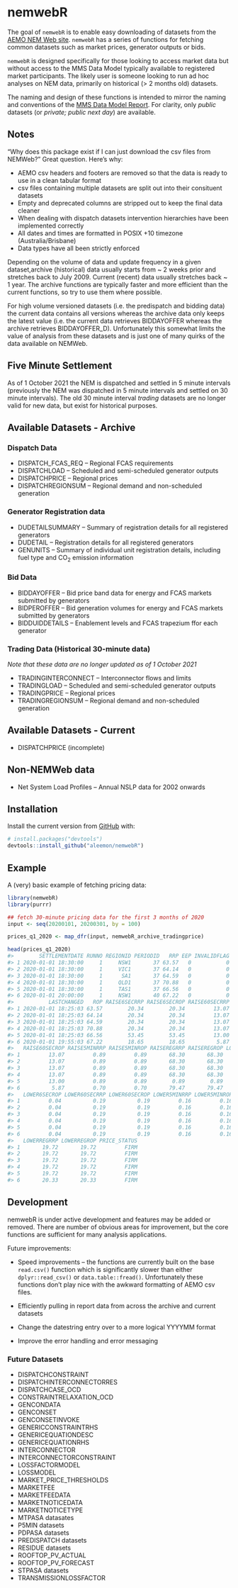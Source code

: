 
<!-- README.md is generated from README.Rmd. Please edit that file -->

# nemwebR

<!-- badges: start -->
<!-- badges: end -->

The goal of `nemwebR` is to enable easy downloading of datasets from the
[AEMO NEM Web
site](https://www.aemo.com.au/energy-systems/electricity/national-electricity-market-nem/data-nem/market-data-nemweb).
`nemwebR` has a series of functions for fetching common datasets such as
market prices, generator outputs or bids.

`nemwebR` is designed specifically for those looking to access market
data but without access to the MMS Data Model typically available to
registered market participants. The likely user is someone looking to
run ad hoc analyses on NEM data, primarily on historical (&gt; 2 months
old) datasets.

The naming and design of these functions is intended to mirror the
naming and conventions of the [MMS Data Model
Report](http://nemweb.com.au/Reports/Current/MMSDataModelReport/Electricity/MMS%20Data%20Model%20Report_files/MMS_2.htm).
For clarity, only *public* datasets (or *private; public next day*) are
available.

## Notes

“Why does this package exist if I can just download the csv files from
NEMWeb?” Great question. Here’s why:

-   AEMO csv headers and footers are removed so that the data is ready
    to use in a clean tabular format
-   csv files containing multiple datasets are split out into their
    consituent datasets
-   Empty and deprecated columns are stripped out to keep the final data
    cleaner
-   When dealing with dispatch datasets intervention hierarchies have
    been implemented correctly
-   All dates and times are formatted in POSIX +10 timezone
    (Australia/Brisbane)
-   Data types have all been strictly enforced

Depending on the volume of data and update frequency in a given
dataset,archive (historical) data usually starts from \~ 2 weeks prior
and stretches back to July 2009. Current (recent) data usually stretches
back \~ 1 year. The archive functions are typically faster and more
efficient than the current functions, so try to use them where possible.

For high volume versioned datasets (i.e. the predispatch and bidding
data) the current data contains all versions whereas the archive data
only keeps the latest value (i.e. the current data retrieves BIDDAYOFFER
whereas the archive retrieves BIDDAYOFFER\_D). Unfortunately this
somewhat limits the value of analysis from these datasets and is just
one of many quirks of the data available on NEMWeb.

## Five Minute Settlement

As of 1 October 2021 the NEM is dispatched and settled in 5 minute
intervals (previously the NEM was dispatched in 5 minute intervals and
settled on 30 minute intervals). The old 30 minute interval *trading*
datasets are no longer valid for new data, but exist for historical
purposes.

## Available Datasets - Archive

### Dispatch Data

-   DISPATCH\_FCAS\_REQ – Regional FCAS requirements
-   DISPATCHLOAD – Scheduled and semi-scheduled generator outputs
-   DISPATCHPRICE – Regional prices
-   DISPATCHREGIONSUM – Regional demand and non-scheduled generation

### Generator Registration data

-   DUDETAILSUMMARY – Summary of registration details for all registered
    generators
-   DUDETAIL – Registration details for all registered generators
-   GENUNITS – Summary of individual unit registration details,
    including fuel type and CO<sub>2</sub> emission information

### Bid Data

-   BIDDAYOFFER – Bid price band data for energy and FCAS markets
    submitted by generators
-   BIDPEROFFER – Bid generation volumes for energy and FCAS markets
    submitted by generators
-   BIDDUIDDETAILS – Enablement levels and FCAS trapezium ffor each
    generator

### Trading Data (Historical 30-minute data)

*Note that these data are no longer updated as of 1 October 2021*

-   TRADINGINTERCONNECT – Interconnector flows and limits
-   TRADINGLOAD – Scheduled and semi-scheduled generator outputs
-   TRADINGPRICE – Regional prices
-   TRADINGREGIONSUM – Regional demand and non-scheduled generation

## Available Datasets - Current

-   DISPATCHPRICE (incomplete)

## Non-NEMWeb data

-   Net System Load Profiles – Annual NSLP data for 2002 onwards

## Installation

Install the current version from [GitHub](https://github.com/) with:

``` r
# install.packages("devtools")
devtools::install_github("aleemon/nemwebR")
```

## Example

A (very) basic example of fetching pricing data:

``` r
library(nemwebR)
library(purrr)

## fetch 30-minute pricing data for the first 3 months of 2020
input <- seq(20200101, 20200301, by = 100)

prices_q1_2020 <- map_dfr(input, nemwebR_archive_tradingprice)

head(prices_q1_2020)
#>        SETTLEMENTDATE RUNNO REGIONID PERIODID   RRP EEP INVALIDFLAG
#> 1 2020-01-01 18:30:00     1     NSW1       37 63.57   0           0
#> 2 2020-01-01 18:30:00     1     VIC1       37 64.14   0           0
#> 3 2020-01-01 18:30:00     1      SA1       37 64.59   0           0
#> 4 2020-01-01 18:30:00     1     QLD1       37 70.88   0           0
#> 5 2020-01-01 18:30:00     1     TAS1       37 66.56   0           0
#> 6 2020-01-01 20:00:00     1     NSW1       40 67.22   0           0
#>           LASTCHANGED   ROP RAISE6SECRRP RAISE6SECROP RAISE60SECRRP
#> 1 2020-01-01 18:25:03 63.57        20.34        20.34         13.07
#> 2 2020-01-01 18:25:03 64.14        20.34        20.34         13.07
#> 3 2020-01-01 18:25:03 64.59        20.34        20.34         13.07
#> 4 2020-01-01 18:25:03 70.88        20.34        20.34         13.07
#> 5 2020-01-01 18:25:03 66.56        53.45        53.45         13.00
#> 6 2020-01-01 19:55:03 67.22        18.65        18.65          5.87
#>   RAISE60SECROP RAISE5MINRRP RAISE5MINROP RAISEREGRRP RAISEREGROP LOWER6SECRRP
#> 1         13.07         0.89         0.89       68.30       68.30         0.04
#> 2         13.07         0.89         0.89       68.30       68.30         0.04
#> 3         13.07         0.89         0.89       68.30       68.30         0.04
#> 4         13.07         0.89         0.89       68.30       68.30         0.04
#> 5         13.00         0.89         0.89        0.89        0.89         0.04
#> 6          5.87         0.70         0.70       79.47       79.47         0.04
#>   LOWER6SECROP LOWER60SECRRP LOWER60SECROP LOWER5MINRRP LOWER5MINROP
#> 1         0.04          0.19          0.19         0.16         0.16
#> 2         0.04          0.19          0.19         0.16         0.16
#> 3         0.04          0.19          0.19         0.16         0.16
#> 4         0.04          0.19          0.19         0.16         0.16
#> 5         0.04          0.19          0.19         0.16         0.16
#> 6         0.04          0.19          0.19         0.16         0.16
#>   LOWERREGRRP LOWERREGROP PRICE_STATUS
#> 1       19.72       19.72         FIRM
#> 2       19.72       19.72         FIRM
#> 3       19.72       19.72         FIRM
#> 4       19.72       19.72         FIRM
#> 5       19.72       19.72         FIRM
#> 6       20.33       20.33         FIRM
```

## Development

nemwebR is under active development and features may be added or
removed. There are number of obvious areas for improvement, but the core
functions are sufficient for many analysis applications.

Future improvements:

-   Speed improvements – the functions are currently built on the base
    `read.csv()` function which is significantly slower than either
    `dplyr::read_csv()` or `data.table::fread()`. Unfortunately these
    functions don’t play nice with the awkward formatting of AEMO csv
    files.

-   Efficiently pulling in report data from across the archive and
    current datasets

-   Change the datestring entry over to a more logical YYYYMM format

-   Improve the error handling and error messaging

### Future Datasets

-   DISPATCHCONSTRAINT
-   DISPATCHINTERCONNECTORRES
-   DISPATCHCASE\_OCD
-   CONSTRAINTRELAXATION\_OCD
-   GENCONDATA
-   GENCONSET
-   GENCONSETINVOKE
-   GENERICCONSTRAINTRHS
-   GENERICEQUATIONDESC
-   GENERICEQUATIONRHS
-   INTERCONNECTOR
-   INTERCONNECTORCONSTRAINT
-   LOSSFACTORMODEL
-   LOSSMODEL
-   MARKET\_PRICE\_THRESHOLDS
-   MARKETFEE
-   MARKETFEEDATA
-   MARKETNOTICEDATA
-   MARKETNOTICETYPE
-   MTPASA datasates
-   P5MIN datasets
-   PDPASA datasets
-   PREDISPATCH datasets
-   RESIDUE datasets
-   ROOFTOP\_PV\_ACTUAL
-   ROOFTOP\_PV\_FORECAST
-   STPASA datasets
-   TRANSMISSIONLOSSFACTOR
